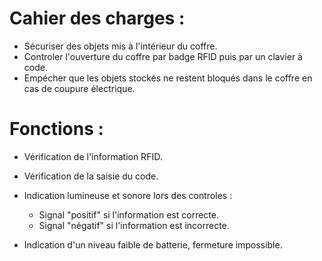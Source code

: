 # Cahier des charges :

- Sécuriser des objets mis à l'intérieur du coffre.
- Controler l'ouverture du coffre par badge RFID puis par un clavier à code.
- Empécher que les objets stockés ne restent bloqués dans le coffre en cas de coupure électrique.


# Fonctions : 
- Vérification de l'information RFID.
- Vérification de la saisie du code.
- Indication lumineuse et sonore lors des controles :
  
    + Signal "positif" si l'information est correcte.
    + Signal "négatif" si l'information est incorrecte.
- Indication d'un niveau faible de batterie, fermeture impossible.
